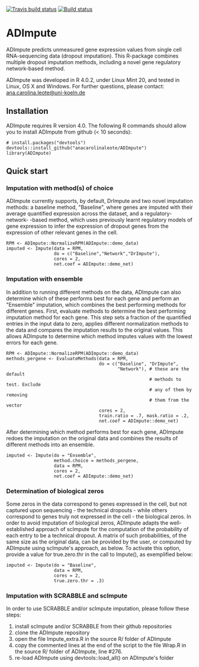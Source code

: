 
<!-- badges: start -->
  [![Travis build status](https://travis-ci.com/anacarolinaleote/ADImpute.svg?branch=master)](https://travis-ci.com/anacarolinaleote/ADImpute)
  [![Build status](https://ci.appveyor.com/api/projects/status/qsslj60tuvcg75vr?svg=true)](https://ci.appveyor.com/project/anacarolinaleote/adimpute)
<!-- badges: end -->

# ADImpute
ADImpute predicts unmeasured gene expression values from single cell RNA-sequencing data (dropout imputation). This R-package combines multiple dropout imputation methods, including a novel gene regulatory network-based method.

ADImpute was developed in R 4.0.2, under Linux Mint 20, and tested in Linux, OS X and Windows.
For further questions, please contact: ana.carolina.leote@uni-koeln.de

## Installation
ADImpute requires R version 4.0.
The following R commands should allow you to install ADImpute from github (< 10 seconds):
```
# install.packages("devtools")
devtools::install_github("anacarolinaleote/ADImpute")
library(ADImpute)
```

## Quick start

### Imputation with method(s) of choice
ADImpute currently supports, by default, DrImpute and two novel imputation
methods: a baseline method, "Baseline", where genes are imputed with their
average quantified expression across the dataset, and a regulatory-network-
-based method, which uses previously learnt regulatory models of gene expression
to infer the expression of dropout genes from the expression of other relevant
genes in the cell.
```
RPM <- ADImpute::NormalizeRPM(ADImpute::demo_data)
imputed <- Impute(data = RPM,
                  do = c("Baseline","Network","DrImpute"),
                  cores = 2,
                  net.coef = ADImpute::demo_net)
```

### Imputation with ensemble
In addition to running different methods on the data, ADImpute can also
determine which of these performs best for each gene and perform an "Ensemble"
imputation, which combines the best performing methods for different genes.
First, evaluate methods to determine the best performing imputation method for
each gene. This step sets a fraction of the quantified entries in the input data
to zero, applies different normalization methods to the data and compares the
imputation results to the original values. This allows ADImpute to determine
which method imputes values with the lowest errors for each gene.
```
RPM <- ADImpute::NormalizeRPM(ADImpute::demo_data)
methods_pergene <- EvaluateMethods(data = RPM,
                                   do = c("Baseline", "DrImpute",
                                          "Network"), # these are the default
                                                      # methods to test. Exclude
                                                      # any of them by removing
                                                      # them from the vector
                                   cores = 2,
                                   train.ratio = .7, mask.ratio = .2,
                                   net.coef = ADImpute::demo_net)
```
After determining which method performs best for each gene, ADImpute redoes the
imputation on the original data and combines the results of different methods
into an ensemble.
```
imputed <- Impute(do = "Ensemble",
                  method.choice = methods_pergene,
                  data = RPM,
                  cores = 2,
                  net.coef = ADImpute::demo_net)
```

### Determination of biological zeros
Some zeros in the data correspond to genes expressed in the cell, but not
captured upon sequencing - the technical dropouts - while others correspond to
genes truly not expressed in the cell - the biological zeros. In order to avoid
imputation of biological zeros, ADImpute adapts the well-established approach of
scImpute for the computation of the probability of each entry to be a technical
dropout. A matrix of such probabilities, of the same size as the original data,
can be provided by the user, or computed by ADImpute using scImpute's approach,
as below. To activate this option, provide a value for true.zero.thr in the call
to Impute(), as exemplified below:
```
imputed <- Impute(do = "Baseline",
                  data = RPM,
                  cores = 2,
                  true.zero.thr = .3)
```

### Imputation with SCRABBLE and scImpute
In order to use SCRABBLE and/or scImpute imputation, please follow these steps:
1) install scImpute and/or SCRABBLE from their github repositories
2) clone the ADImpute repository
2) open the file Impute_extra.R in the source R/ folder of ADImpute
3) copy the commented lines at the end of the script to the file Wrap.R in the
source R/ folder of ADImpute, line #276.
4) re-load ADImpute using devtools::load_all() on ADImpute's folder


